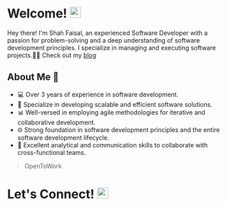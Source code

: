 # Welcome! <img src="https://raw.githubusercontent.com/Tarikul-Islam-Anik/Animated-Fluent-Emojis/master/Emojis/Hand%20gestures/Waving%20Hand.png" alt="Waving Hand" width="25" height="25" />

Hey there! I'm Shah Faisal, an experienced Software Developer with a passion for problem-solving and a deep understanding of software development principles. I specialize in managing and executing software projects.🧑‍💻 Check out my <a href="https://shahblogg.netlify.app/">blog<a/>

## About Me 💼

- 💻  Over 3 years of experience in software development.
- 🚀  Specialize in developing scalable and efficient software solutions.
- 📊  Well-versed in employing agile methodologies for iterative and collaborative development.
- 🌐  Strong foundation in software development principles and the entire software development lifecycle.
- 📣  Excellent analytical and communication skills to collaborate with cross-functional teams.

> OpenToWork
# Let's Connect! <img src="https://raw.githubusercontent.com/Tarikul-Islam-Anik/Animated-Fluent-Emojis/master/Emojis/Hand%20gestures/Handshake.png" alt="Handshake" width="25" height="25" />
